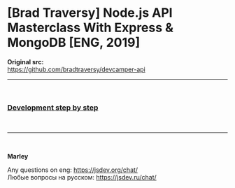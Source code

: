 # [Brad Traversy] Node.js API Masterclass With Express &amp; MongoDB [ENG, 2019]

**Original src:**  
https://github.com/bradtraversy/devcamper-api

---

<br/>

### [Development step by step](./Development.md)

<br/>

---

<br/>

**Marley**

Any questions on eng: https://jsdev.org/chat/  
Любые вопросы на русском: https://jsdev.ru/chat/
